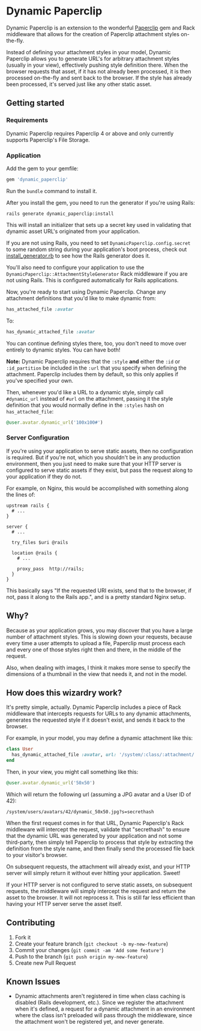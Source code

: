 Dynamic Paperclip
=================

Dynamic Paperclip is an extension to the wonderful [Paperclip](http://github.com/thoughtbot/paperclip) gem
and Rack middleware that allows for the creation of Paperclip attachment styles on-the-fly.

Instead of defining your attachment styles in your model, Dynamic Paperclip allows you to generate URL's
for arbitrary attachment styles (usually in your view), effectively pushing style definition there.
When the browser requests that asset, if it has not already been processed, it is then processed on-the-fly
and sent back to the browser. If the style has already been processed, it's served just like any other static asset.

Getting started
---------------

### Requirements

Dynamic Paperclip requires Paperclip 4 or above and only currently supports Paperclip's File Storage.

### Application

Add the gem to your gemfile:

```ruby
gem 'dynamic_paperclip'
```

Run the ``bundle`` command to install it.

After you install the gem, you need to run the generator if you're using Rails:

```console
rails generate dynamic_paperclip:install
```

This will install an initializer that sets up a secret key used in validating that dynamic asset URL's
originated from your application.

If you are not using Rails, you need to set ``DynamicPaperclip.config.secret`` to some random string during
your application's boot process, check out [install_generator.rb](lib/generators/dynamic_paperclip/install_generator.rb) to see how the Rails generator does it.

You'll also need to configure your application to use the ``DynamicPaperclip::AttachmentStyleGenerator`` Rack middleware
if you are not using Rails.  This is configured automatically for Rails applications.

Now, you're ready to start using Dynamic Paperclip. Change any attachment definitions that you'd like to make dynamic from:

```ruby
has_attached_file :avatar
```

To:

```ruby
has_dynamic_attached_file :avatar
```

You can continue defining styles there, too, you don't need to move over entirely to dynamic styles. You can have both!

**Note:** Dynamic Paperclip requires that the ``:style`` **and** either the ``:id`` or ``:id_partition`` be included
in the ``:url`` that you specify when defining the attachment. Paperclip includes them by default, so this only
applies if you've specified your own.

Then, whenever you'd like a URL to a dynamic style, simply call ``#dynamic_url`` instead of ``#url`` on the attachment,
passing it the style definition that you would normally define in the ``:styles`` hash on ``has_attached_file``:

```ruby
@user.avatar.dynamic_url('100x100#')
```

### Server Configuration

If you're using your application to serve static assets, then no configuration is required.  But if you're not,
which you shouldn't be in any production environment, then you just need to make sure that your HTTP server
is configured to serve static assets if they exist, but pass the request along to your application
if they do not.

For example, on Nginx, this would be accomplished with something along the lines of:

```nginx
upstream rails {
  # ...
}

server {
  # ...

  try_files $uri @rails

  location @rails {
    # ...

    proxy_pass  http://rails;
  }
}
```

This basically says "If the requested URI exists, send that to the browser, if not, pass it along to the Rails app.",
and is a pretty standard Nginx setup.

Why?
----

Because as your application grows, you may discover that you have a large number of attachment styles.  This is
slowing down your requests, because every time a user attempts to upload a file, Paperclip must process each and every
one of those styles right then and there, in the middle of the request.

Also, when dealing with images, I think it makes more sense to specify the dimensions of a thumbnail in the view
that needs it, and not in the model.

How does this wizardry work?
---------------------------

It's pretty simple, actually.  Dynamic Paperclip includes a piece of Rack middleware that intercepts requests
for URLs to any dynamic attachments, generates the requested style if it doesn't exist, and sends it
back to the browser.

For example, in your model, you may define a dynamic attachment like this:

```ruby
class User
  has_dynamic_attached_file :avatar, url: '/system/:class/:attachment/:id/:style'
end
```

Then, in your view, you might call something like this:

```ruby
@user.avatar.dynamic_url('50x50')
```

Which will return the following url (assuming a JPG avatar and a User ID of 42):

```
/system/users/avatars/42/dynamic_50x50.jpg?s=secrethash
```

When the first request comes in for that URL, Dynamic Paperclip's Rack middleware will intercept the request,
validate that "secrethash" to ensure that the dynamic URL was generated by your application and not some third-party,
then simply tell Paperclip to process that style by extracting the definition from the style name,
and then finally send the processed file back to your visitor's browser.

On subsequent requests, the attachment will already exist, and your HTTP server will simply return it without
ever hitting your application.  Sweet!

If your HTTP server is not configured to serve static assets, on subsequent requests, the middleware will simply
intercept the request and return the asset to the browser. It will not reprocess it. This is still far less efficient
than having your HTTP server serve the asset itself.

Contributing
------------

1. Fork it
2. Create your feature branch (`git checkout -b my-new-feature`)
3. Commit your changes (`git commit -am 'Add some feature'`)
4. Push to the branch (`git push origin my-new-feature`)
5. Create new Pull Request

Known Issues
------------
- Dynamic attachments aren't registered in time when class caching is disabled (Rails development, etc.).
  Since we register the attachment when it's defined, a request for a dynamic attachment in an environment
  where the class isn't preloaded will pass through the middleware, since the attachment won't be registered
  yet, and never generate.
